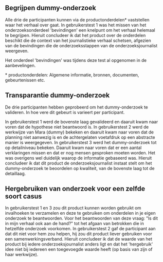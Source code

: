 
## Begrijpen dummy-onderzoek

Alle drie de participanten kunnen via de productonderdelen* vaststellen waar het verhaal over gaat. In gebruikerstest 1 was het missen van het onderzoeksonderdeel 'bevindingen' een knelpunt om het verhaal helemaal te begrijpen. Hieruit concludeer ik dat het product over de onderdelen beschikt die de context van het journalistieke verhaal schetsen, afgezien van de bevindingen die de onderzoeksstappen van de onderzoeksjournalist weergeven.

Het onderdeel 'bevindingen' was tijdens deze test al opgenomen in de aanbevelingen.

\* productonderdelen: Algemene informatie, bronnen, documenten, gebeurtenissen etc.


## Transparantie dummy-onderzoek

De drie participanten hebben geprobeerd om het dummy-onderzoek te valideren. In hoe vere dit gebeurt is varieert per participant.

In gebruikerstest 1 werd de bovenste laag gevalideerd en daaruit kwam naar voren dat de hypothese niet beantwoord is. In gebruikerstest 2 werd de werkwijze van Mara (dummy) bekeken en daaruit kwam naar voren dat de planning niet aanwezig is en de achtergelaten voetafdruk op een abstracte manier is weergegeven. In gebruikerstest 3 werd het dummy-onderzoek tot op detailniveau bekeken. Daaruit kwam naar voren dat er een aantal verklaringen missen en dat er nog mensen gesproken moeten worden. Het was overigens wel duidelijk waarop de informatie gebaseerd was. Hieruit concludeer ik dat dit product de onderzoeksjournalist instaat stelt om het dummy-onderzoek te beoordelen op kwaliteit, van de bovenste laag tot de detaillaag.


## Hergebruiken van onderzoek voor een zelfde soort casus

In gebruikerstest 1 en 3 zou dit product kunnen worden gebruikt om invalhoeken te verzamelen en deze te gebruiken om onderdelen in je eigen onderzoek te beantwoorden. Voor het beantwoorden van deze vraag: "Is dit in mijn verhaal ook aan de hand?" tot het afgaan van betrokken die in hetzelfde onderzoek voorkomen. In gebruikerstest 2 gaf de participant aan dat dit niet voor hem zou helpen, hij zou dit product liever gebruiken voor een samenwerkingsverband. Hieruit concludeer ik dat de waarde van het product bij iedere onderzoeksjournalist anders ligt en dat het 'hergebruik' idee niet bij iedereen een toegevoegde waarde heeft (op basis van zijn of haar werkwijze).





